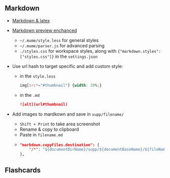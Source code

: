 ## Markdown

- [Markdown & latex](https://ashki23.github.io/markdown-latex.html)
- [Markdown preview enchanced](https://shd101wyy.github.io/markdown-preview-enhanced/#/)
  - `~/.mume/style.less` for general styles
  - `~/.mume/parser.js` for advanced parsing
  - `./styles.css` for workspace styles, along with `{"markdown.styles": ["styles.css"]}` in the `settings.json`

- Use url hash to target specific and add custom style:
  - in the `style.less`
    ```css
    img[src*="#thumbnail"] {width: 20%;}
    ```
  - in the `.md`
    ```markdown
    ![alt](url#thumbnail)
    ```
- Add images to mardkown and save in `supp/filename/`
  - `Shift + Print` to take area screenshot
  - Rename & copy to clipboard
  - Paste in `filename.md`
  -
    ```json
    "markdown.copyFiles.destination": {
        "/*": "${documentDirName}/supp/${documentBaseName}/${fileName}"
    },
    ```

## Flashcards